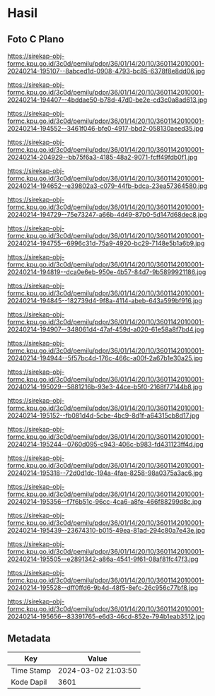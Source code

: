# Hasil

## Foto C Plano

https://sirekap-obj-formc.kpu.go.id/3c0d/pemilu/pdpr/36/01/14/20/10/3601142010001-20240214-195107--8abced1d-0908-4793-bc85-6378f8e8dd06.jpg

https://sirekap-obj-formc.kpu.go.id/3c0d/pemilu/pdpr/36/01/14/20/10/3601142010001-20240214-194407--4bddae50-b78d-47d0-be2e-cd3c0a8ad613.jpg

https://sirekap-obj-formc.kpu.go.id/3c0d/pemilu/pdpr/36/01/14/20/10/3601142010001-20240214-194552--3461f046-bfe0-4917-bbd2-058130aeed35.jpg

https://sirekap-obj-formc.kpu.go.id/3c0d/pemilu/pdpr/36/01/14/20/10/3601142010001-20240214-204929--bb75f6a3-4185-48a2-9071-fcff49fdb0f1.jpg

https://sirekap-obj-formc.kpu.go.id/3c0d/pemilu/pdpr/36/01/14/20/10/3601142010001-20240214-194652--e39802a3-c079-44fb-bdca-23ea57364580.jpg

https://sirekap-obj-formc.kpu.go.id/3c0d/pemilu/pdpr/36/01/14/20/10/3601142010001-20240214-194729--75e73247-a66b-4d49-87b0-5d147d68dec8.jpg

https://sirekap-obj-formc.kpu.go.id/3c0d/pemilu/pdpr/36/01/14/20/10/3601142010001-20240214-194755--6996c31d-75a9-4920-bc29-7148e5b1a6b9.jpg

https://sirekap-obj-formc.kpu.go.id/3c0d/pemilu/pdpr/36/01/14/20/10/3601142010001-20240214-194819--dca0e6eb-950e-4b57-84d7-9b5899921186.jpg

https://sirekap-obj-formc.kpu.go.id/3c0d/pemilu/pdpr/36/01/14/20/10/3601142010001-20240214-194845--182739d4-9f8a-4114-abeb-643a599bf916.jpg

https://sirekap-obj-formc.kpu.go.id/3c0d/pemilu/pdpr/36/01/14/20/10/3601142010001-20240214-194907--348061d4-47af-459d-a020-61e58a8f7bd4.jpg

https://sirekap-obj-formc.kpu.go.id/3c0d/pemilu/pdpr/36/01/14/20/10/3601142010001-20240214-194944--5f57bc4d-176c-466c-a00f-2a67b1e30a25.jpg

https://sirekap-obj-formc.kpu.go.id/3c0d/pemilu/pdpr/36/01/14/20/10/3601142010001-20240214-195029--5881216b-93e3-44ce-b5f0-2168f77144b8.jpg

https://sirekap-obj-formc.kpu.go.id/3c0d/pemilu/pdpr/36/01/14/20/10/3601142010001-20240214-195152--fb081d4d-5cbe-4bc9-8d1f-a64315cb8d17.jpg

https://sirekap-obj-formc.kpu.go.id/3c0d/pemilu/pdpr/36/01/14/20/10/3601142010001-20240214-195244--0760d095-c943-406c-b983-fd431123ff4d.jpg

https://sirekap-obj-formc.kpu.go.id/3c0d/pemilu/pdpr/36/01/14/20/10/3601142010001-20240214-195318--72d0d1dc-194a-4fae-8258-98a0375a3ac6.jpg

https://sirekap-obj-formc.kpu.go.id/3c0d/pemilu/pdpr/36/01/14/20/10/3601142010001-20240214-195356--f7f6b51c-96cc-4ca6-a8fe-466f88299d8c.jpg

https://sirekap-obj-formc.kpu.go.id/3c0d/pemilu/pdpr/36/01/14/20/10/3601142010001-20240214-195439--23674310-b015-49ea-81ad-294c80a7e43e.jpg

https://sirekap-obj-formc.kpu.go.id/3c0d/pemilu/pdpr/36/01/14/20/10/3601142010001-20240214-195505--e2891342-a86a-4541-9f61-08af81fc47f3.jpg

https://sirekap-obj-formc.kpu.go.id/3c0d/pemilu/pdpr/36/01/14/20/10/3601142010001-20240214-195528--dff0ffd6-9b4d-48f5-8efc-26c956c77bf8.jpg

https://sirekap-obj-formc.kpu.go.id/3c0d/pemilu/pdpr/36/01/14/20/10/3601142010001-20240214-195656--83391765-e6d3-46cd-852e-794b1eab3512.jpg


## Metadata

| Key        | Value               |
| ---------- | ------------------- |
| Time Stamp | 2024-03-02 21:03:50 |
| Kode Dapil | 3601                |



